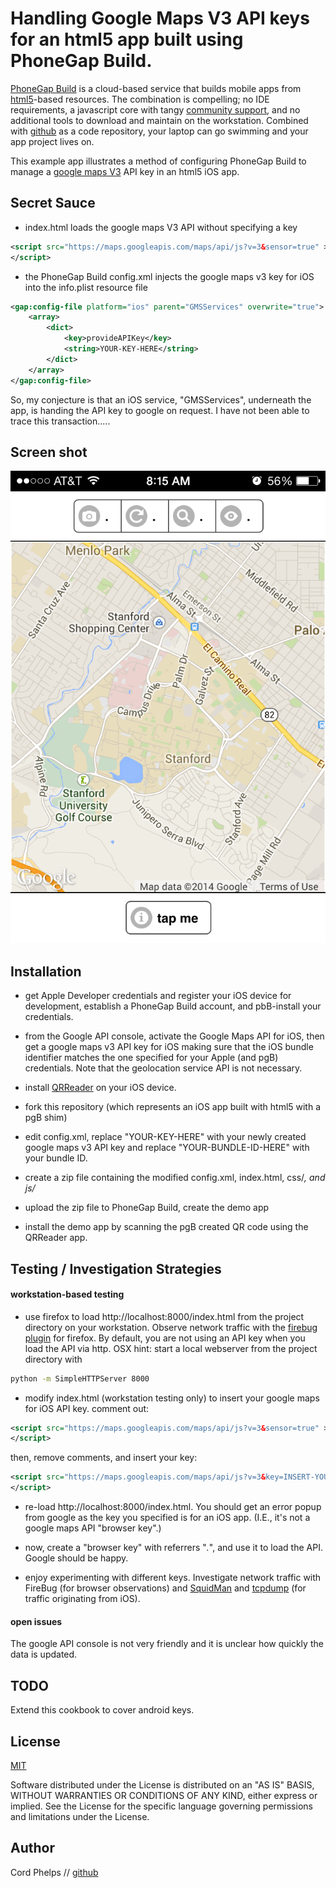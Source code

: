# Handling Google Maps V3 API keys for an html5 app built using PhoneGap Build.

[PhoneGap Build](https://build.phonegap.com/faq) is a cloud-based service that builds mobile apps from [html5](http://www.html5rocks.com/en/)-based resources. The combination is compelling; no IDE requirements, a javascript core with tangy [community support](http://stackoverflow.com/), and no additional tools to download and maintain on the workstation. Combined with [github](https://github.com/) as a code repository, your laptop can go swimming and your app project lives on.

This example app illustrates a method of configuring PhoneGap Build to manage a [google maps V3](https://developers.google.com/maps/) API key in an html5 iOS app.  


## Secret Sauce

- index.html loads the google maps V3 API without specifying a key

```xml
<script src="https://maps.googleapis.com/maps/api/js?v=3&sensor=true" >
</script>
```

- the PhoneGap Build config.xml injects the google maps v3 key for iOS into the info.plist resource file

```xml
<gap:config-file platform="ios" parent="GMSServices" overwrite="true">
    <array>
        <dict>
            <key>provideAPIKey</key>
            <string>YOUR-KEY-HERE</string>
        </dict>
    </array>
</gap:config-file>
```

So, my conjecture is that an iOS service, "GMSServices", underneath the app, is handing the API key to google on request. I have not been able to trace this transaction.....

## Screen shot

[![screen shot](https://github.com/cordphelps/mapsV3key/raw/master/screenshot.PNG)](https://github.com/cordphelps/mapsV3key)


## Installation

- get Apple Developer credentials and register your iOS device for development, establish a PhoneGap Build account, and pbB-install your credentials. 

- from the Google API console, activate the Google Maps API for iOS, then get a google maps v3 API key for iOS making sure that the iOS bundle identifier matches the one specified for your Apple (and pgB) credentials. Note that the geolocation service API is not necessary.

- install [QRReader](https://itunes.apple.com/us/app/qr-reader-for-iphone/id368494609?mt=8) on your iOS device.

- fork this repository (which represents an iOS app built with html5 with a pgB shim)

- edit config.xml, replace "YOUR-KEY-HERE" with your newly created google maps v3 API key and replace "YOUR-BUNDLE-ID-HERE" with your bundle ID.

- create a zip file containing the modified config.xml, index.html, css/*, and js/*

- upload the zip file to PhoneGap Build, create the demo app

- install the demo app by scanning the pgB created QR code using the QRReader app.


## Testing / Investigation Strategies

#### workstation-based testing

- use firefox to load http://localhost:8000/index.html from the project directory on your workstation. Observe network traffic with the [firebug plugin](http://getfirebug.com/) for firefox. By default, you are not using an API key when you load the API via http. OSX hint: start a local webserver from the project directory with

```bash
python -m SimpleHTTPServer 8000
```

- modify index.html (workstation testing only) to insert your google maps for iOS API key. comment out:

```xml
<script src="https://maps.googleapis.com/maps/api/js?v=3&sensor=true" >
</script>
```

then, remove comments, and insert your key:

```xml
<script src="https://maps.googleapis.com/maps/api/js?v=3&key=INSERT-YOUR-KEY-HERE&sensor=true" >
</script>
```

- re-load http://localhost:8000/index.html. You should get an error popup from google as the key you specified is for an iOS app. (I.E., it's not a google maps API "browser key".)

- now, create a "browser key" with referrers "*.*", and use it to load the API. Google should be happy.

- enjoy experimenting with different keys. Investigate network traffic with FireBug (for browser observations) and [SquidMan](http://squidman.net/) and [tcpdump]() (for traffic originating from iOS). 


#### open issues

The google API console is not very friendly and it is unclear how quickly the data is updated.


## TODO

Extend this cookbook to cover android keys.



## License
[MIT](http://www.opensource.org/licenses/MIT)

Software distributed under the License is distributed on an "AS IS" BASIS, WITHOUT WARRANTIES OR CONDITIONS OF ANY KIND, either express or implied. See the License for the specific language governing permissions and limitations under the License.


## Author
Cord Phelps // [github](http://cordphelps.github.io)



